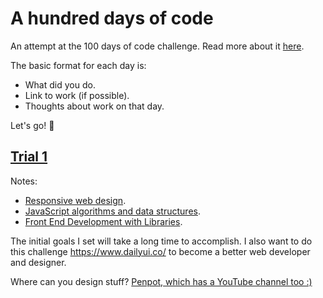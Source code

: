 # A hundred days of code
An attempt at the 100 days of code challenge. Read more about it [here](https://www.100daysofcode.com/).  

The basic format for each day is:
* What did you do.
* Link to work (if possible).
* Thoughts about work on that day.

Let's go! 🦋

## [Trial 1](./trial1)
Notes:
* [Responsive web design](/webdev/resp-web-design).
* [JavaScript algorithms and data structures](/webdev/js-dsa).
* [Front End Development with Libraries](/webdev/front-end-lib).

The initial goals I set will take a long time to accomplish. 
I also want to do this challenge https://www.dailyui.co/ to become a better web developer and designer.

Where can you design stuff? [Penpot, which has a YouTube channel too :)](https://www.youtube.com/channel/UCAqS8G72uv9P5HG1IfgnQ9g)
